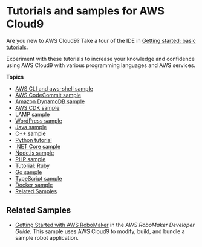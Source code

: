 # Tutorials and samples for AWS Cloud9<a name="tutorials"></a>

Are you new to AWS Cloud9? Take a tour of the IDE in [Getting started: basic tutorials](tutorials-basic.md)\.

Experiment with these tutorials to increase your knowledge and confidence using AWS Cloud9 with various programming languages and AWS services\.

**Topics**
+ [AWS CLI and aws\-shell sample](sample-aws-cli.md)
+ [AWS CodeCommit sample](sample-codecommit.md)
+ [Amazon DynamoDB sample](sample-dynamodb.md)
+ [AWS CDK sample](sample-cdk.md)
+ [LAMP sample](sample-lamp.md)
+ [WordPress sample](sample-wordpress.md)
+ [Java sample](sample-java.md)
+ [C\+\+ sample](sample-cplusplus.md)
+ [Python tutorial](sample-python.md)
+ [\.NET Core sample](sample-dotnetcore.md)
+ [Node\.js sample](sample-nodejs.md)
+ [PHP sample](sample-php.md)
+ [Tutorial: Ruby](tutorial-ruby.md)
+ [Go sample](sample-go.md)
+ [TypeScript sample](sample-typescript.md)
+ [Docker sample](sample-docker.md)
+ [Related Samples](#samples-additonal)

## Related Samples<a name="samples-additonal"></a>
+  [Getting Started with AWS RoboMaker](https://docs.aws.amazon.com/robomaker/latest/dg/getting-started.html) in the *AWS RoboMaker Developer Guide*\. This sample uses AWS Cloud9 to modify, build, and bundle a sample robot application\.